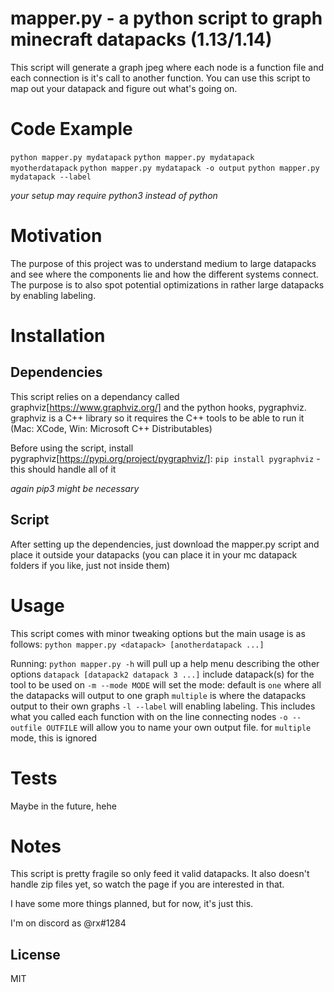 # mapper.py - a python script to graph minecraft datapacks (1.13/1.14)

This script will generate a graph jpeg where each node is a function file and each connection is it's call to another function. You can use this script to map out your datapack and figure out what's going on.

# Code Example

`python mapper.py mydatapack`
`python mapper.py mydatapack myotherdatapack`
`python mapper.py mydatapack -o output`
`python mapper.py mydatapack --label`

*your setup may require python3 instead of python*

# Motivation

The purpose of this project was to understand medium to large datapacks and see where the components lie and how the different systems connect. The purpose is to also spot potential optimizations in rather large datapacks by enabling labeling.

# Installation

## Dependencies
This script relies on a dependancy called graphviz[https://www.graphviz.org/] and the python hooks, pygraphviz.
graphviz is a C++ library so it requires the C++ tools to be able to run it (Mac: XCode, Win: Microsoft C++ Distributables)

Before using the script, install pygraphviz[https://pypi.org/project/pygraphviz/]:
`pip install pygraphviz` - this should handle all of it

*again pip3 might be necessary*

## Script
After setting up the dependencies, just download the mapper.py script and place it outside your datapacks (you can place it in your mc datapack folders if you like, just not inside them)

# Usage
This script comes with minor tweaking options but the main usage is as follows:
`python mapper.py <datapack> [anotherdatapack ...]`

Running: `python mapper.py -h` will pull up a help menu describing the other options
`datapack [datapack2 datapack 3 ...]` include datapack(s) for the tool to be used on
`-m --mode MODE` will set the mode:
  default is `one` where all the datapacks will output to one graph
  `multiple` is where the datapacks output to their own graphs
`-l --label` will enabling labeling. This includes what you called each function with on the line connecting nodes
`-o --outfile OUTFILE` will allow you to name your own output file. for `multiple` mode, this is ignored

# Tests

Maybe in the future, hehe

# Notes
This script is pretty fragile so only feed it valid datapacks. It also doesn't handle zip files yet, so watch the page if you are interested in that.

I have some more things planned, but for now, it's just this.

I'm on discord as @rx#1284 

## License

MIT
